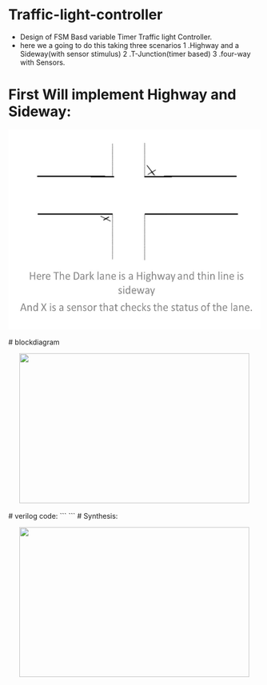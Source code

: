 # Traffic-light-controller
- Design of FSM Basd variable Timer Traffic light Controller.
- here we a going to do this taking three scenarios 
  1 .Highway and a Sideway(with sensor stimulus)
  2 .T-Junction(timer based)
  3 .four-way with Sensors.
# First Will implement Highway and Sideway:
<p align="center">
  <img width="600" height="400" src="traffic_sw_hw/diagram_sw_hw/Slide1.JPG">
</p>
# blockdiagram
<p align="center">
  <img width="460" height="300" src="">
</p>
# verilog code:
 ```
 ```
# Synthesis:
<p align="center">
  <img width="460" height="300" src="">
</p>
